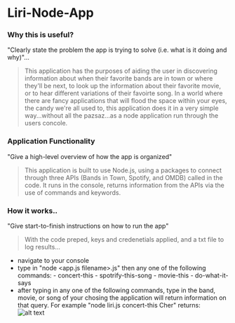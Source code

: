 # Liri-Node-App

### Why this is useful?

"Clearly state the problem the app is trying to solve (i.e. what is it doing and why)"...

> This application has the purposes of aiding the user in discovering information about when their favorite bands are in town or where they'll be next, to look up the information about their favorite movie, or to hear different variations of their favoirte song. In a world where there are fancy applications that will flood the space within your eyes, the candy we're all used to, this application does it in a very simple way...without all the pazsaz...as a node application run through the users concole.

### Application Functionality

"Give a high-level overview of how the app is organized"

> This application is built to use Node.js, using a packages to connect through three APIs (Bands in Town, Spotify, and OMDB) called in the code. It runs in the console, returns information from the APIs via the use of commands and keywords.

### How it works..

"Give start-to-finish instructions on how to run the app"

> With the code preped, keys and credenetials applied, and a txt file to log results...

- navigate to your console
- type in "node <app.js filename>.js" then any one of the following commands: - concert-this - spotrify-this-song - movie-this - do-what-it-says
- after typing in any one of the following commands, type in the band, movie, or song of your chosing the application will return information on that query.
  For example "node liri.js concert-this Cher" returns:
  ![alt text](https://github.com/Gudbrandr42/liri-node-app/blob/master/media/BandsInTownResults.PNG?raw=true)
